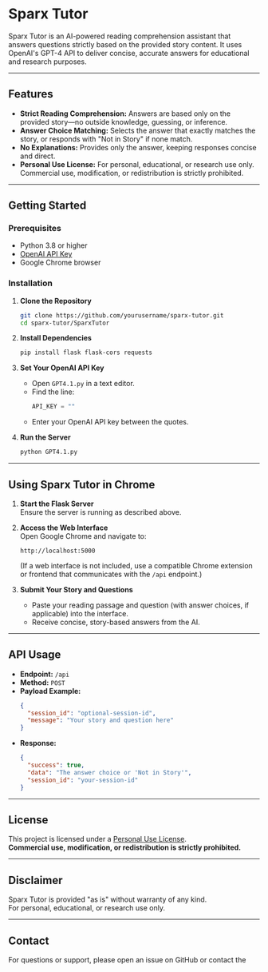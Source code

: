# Sparx Tutor

Sparx Tutor is an AI-powered reading comprehension assistant that answers questions strictly based on the provided story content. It uses OpenAI's GPT-4 API to deliver concise, accurate answers for educational and research purposes.

---

## Features

- **Strict Reading Comprehension:** Answers are based only on the provided story—no outside knowledge, guessing, or inference.
- **Answer Choice Matching:** Selects the answer that exactly matches the story, or responds with "Not in Story" if none match.
- **No Explanations:** Provides only the answer, keeping responses concise and direct.
- **Personal Use License:** For personal, educational, or research use only. Commercial use, modification, or redistribution is strictly prohibited.

---

## Getting Started

### Prerequisites

- Python 3.8 or higher
- [OpenAI API Key](https://platform.openai.com/account/api-keys)
- Google Chrome browser

### Installation

1. **Clone the Repository**
    ```sh
    git clone https://github.com/yourusername/sparx-tutor.git
    cd sparx-tutor/SparxTutor
    ```

2. **Install Dependencies**
    ```sh
    pip install flask flask-cors requests
    ```

3. **Set Your OpenAI API Key**

    - Open `GPT4.1.py` in a text editor.
    - Find the line:
      ```python
      API_KEY = ""
      ```
    - Enter your OpenAI API key between the quotes.

4. **Run the Server**
    ```sh
    python GPT4.1.py
    ```

---

## Using Sparx Tutor in Chrome

1. **Start the Flask Server**  
   Ensure the server is running as described above.

2. **Access the Web Interface**  
   Open Google Chrome and navigate to:
   ```
   http://localhost:5000
   ```
   (If a web interface is not included, use a compatible Chrome extension or frontend that communicates with the `/api` endpoint.)

3. **Submit Your Story and Questions**  
   - Paste your reading passage and question (with answer choices, if applicable) into the interface.
   - Receive concise, story-based answers from the AI.

---

## API Usage

- **Endpoint:** `/api`
- **Method:** `POST`
- **Payload Example:**
    ```json
    {
      "session_id": "optional-session-id",
      "message": "Your story and question here"
    }
    ```
- **Response:**
    ```json
    {
      "success": true,
      "data": "The answer choice or 'Not in Story'",
      "session_id": "your-session-id"
    }
    ```

---

## License

This project is licensed under a [Personal Use License](./LICENSE).  
**Commercial use, modification, or redistribution is strictly prohibited.**

---

## Disclaimer

Sparx Tutor is provided "as is" without warranty of any kind.  
For personal, educational, or research use only.

---

## Contact

For questions or support, please open an issue on GitHub or contact the
